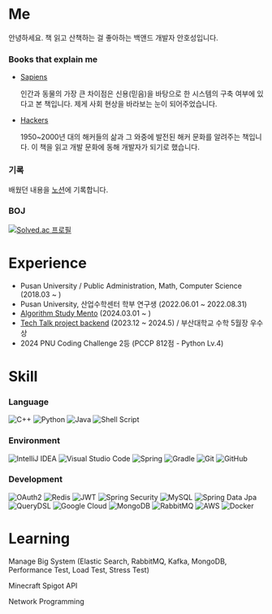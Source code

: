 # Me
안녕하세요. 책 읽고 산책하는 걸 좋아하는 백앤드 개발자 안호성입니다.

### Books that explain me

- [Sapiens](https://m.yes24.com/Goods/Detail/23030284) 

  인간과 동물의 가장 큰 차이점은 신용(믿음)을 바탕으로 한 시스템의 구축 여부에 있다고 본 책입니다. 제게 사회 현상을 바라보는 눈이 되어주었습니다.

- [Hackers](https://m.yes24.com/Goods/Detail/72302803) 

  1950~2000년 대의 해커들의 삶과 그 와중에 발전된 해커 문화를 알려주는 책입니다. 이 책을 읽고 개발 문화에 동해 개발자가 되기로 했습니다.
  
### 기록
배웠던 내용을 [노션](https://hosung-note.notion.site/b99100125faa47908134239b7461e2ca?pvs=4)에 기록합니다.


### BOJ

[![Solved.ac 프로필](http://mazassumnida.wtf/api/v2/generate_badge?boj=an3735297)](https://solved.ac/an3735297)



# Experience

- Pusan University / Public Administration, Math, Computer Science (2018.03 ~ )
- Pusan University, 산업수학센터 학부 연구생 (2022.06.01 ~ 2022.08.31)
- [Algorithm Study Mento](https://github.com/Algorithm-study-busan) (2024.03.01 ~ )
- [Tech Talk project backend](https://github.com/Tech-Talk-Project) (2023.12 ~ 2024.5) / 부산대학교 수학 5월장 우수상
- 2024 PNU Coding Challenge 2등 (PCCP 812점 - Python Lv.4)

# Skill

### Language 
![C++](https://img.shields.io/badge/c++-%2300599C.svg?style=for-the-badge&logo=c%2B%2B&logoColor=white)
![Python](https://img.shields.io/badge/python-3670A0?style=for-the-badge&logo=python&logoColor=ffdd54)
![Java](https://img.shields.io/badge/java-%23ED8B00.svg?style=for-the-badge&logo=openjdk&logoColor=white)
![Shell Script](https://img.shields.io/badge/shell_script-%23121011.svg?style=for-the-badge&logo=gnu-bash&logoColor=white)

### Environment
![IntelliJ IDEA](https://img.shields.io/badge/IntelliJIDEA-000000.svg?style=for-the-badge&logo=intellij-idea&logoColor=white)
![Visual Studio Code](https://img.shields.io/badge/Visual%20Studio%20Code-0078d7.svg?style=for-the-badge&logo=visual-studio-code&logoColor=white)
![Spring](https://img.shields.io/badge/spring-%236DB33F.svg?style=for-the-badge&logo=spring&logoColor=white)
![Gradle](https://img.shields.io/badge/Gradle-02303A.svg?style=for-the-badge&logo=Gradle&logoColor=white)
![Git](https://img.shields.io/badge/git-%23F05033.svg?style=for-the-badge&logo=git&logoColor=white)
![GitHub](https://img.shields.io/badge/github-%23121011.svg?style=for-the-badge&logo=github&logoColor=white)

### Development
![OAuth2](https://img.shields.io/badge/OAuth2-%230047B3.svg?style=for-the-badge&logo=OAuth2&logoColor=white)
![Redis](https://img.shields.io/badge/redis-%23DD0031.svg?style=for-the-badge&logo=redis&logoColor=white)
![JWT](https://img.shields.io/badge/JWT-black?style=for-the-badge&logo=JSON%20web%20tokens)
![Spring Security](https://img.shields.io/badge/Spring_Security-%236DB33F.svg?style=for-the-badge&logo=spring&logoColor=white)
![MySQL](https://img.shields.io/badge/mysql-4479A1.svg?style=for-the-badge&logo=mysql&logoColor=white)
![Spring Data Jpa](https://img.shields.io/badge/Spring_Data_Jpa-%236DB33F.svg?style=for-the-badge&logo=spring&logoColor=white)
![QueryDSL](https://img.shields.io/badge/QueryDSL-%230047B3.svg?style=for-the-badge&logo=QueryDSL&logoColor=white)
![Google Cloud](https://img.shields.io/badge/GoogleCloud-%234285F4.svg?style=for-the-badge&logo=google-cloud&logoColor=white)
![MongoDB](https://img.shields.io/badge/MongoDB-%234ea94b.svg?style=for-the-badge&logo=mongodb&logoColor=white)
![RabbitMQ](https://img.shields.io/badge/Rabbitmq-FF6600?style=for-the-badge&logo=rabbitmq&logoColor=white)
![AWS](https://img.shields.io/badge/AWS-%23FF9900.svg?style=for-the-badge&logo=amazon-aws&logoColor=white)
![Docker](https://img.shields.io/badge/docker-%230db7ed.svg?style=for-the-badge&logo=docker&logoColor=white)

# Learning

Manage Big System (Elastic Search, RabbitMQ, Kafka, MongoDB, Performance Test, Load Test, Stress Test) 

Minecraft Spigot API

Network Programming
